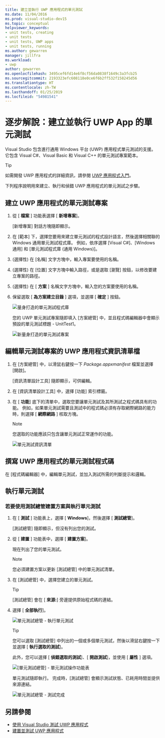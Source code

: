 ```yaml
---
title: 建立並執行 UWP 應用程式的單元測試
ms.date: 11/04/2016
ms.prod: visual-studio-dev15
ms.topic: conceptual
helpviewer_keywords:
- unit tests, creating
- unit tests
- unit tests, UWP apps
- unit tests, running
ms.author: gewarren
manager: jillfra
ms.workload:
- uwp
author: gewarren
ms.openlocfilehash: 3495cef6fd14e6f8cf56da0838f1649c3a3fcb25
ms.sourcegitcommit: 2193323efc608118e0ce6f6b2ff532f158245d56
ms.translationtype: HT
ms.contentlocale: zh-TW
ms.lasthandoff: 01/25/2019
ms.locfileid: "54981541"
---
```

# <a name="walkthrough-create-and-run-unit-tests-for-uwp-apps"></a>逐步解說：建立並執行 UWP App 的單元測試

Visual Studio 包含進行通用 Windows 平台 (UWP) 應用程式單元測試的支援。 它包含 Visual C#、Visual Basic 和 Visual C++ 的單元測試專案範本。

> [!TIP]
> 如需開發 UWP 應用程式的詳細資訊，請參閱 [UWP 應用程式入門](/windows/uwp/get-started/)。

下列程序說明用來建立、執行和偵錯 UWP 應用程式的單元測試之步驟。

## <a name="create-a-unit-test-project-for-a-uwp-app"></a>建立 UWP 應用程式的單元測試專案

1.  從 [ **檔案** ] 功能表選擇 [ **新增專案**]。

     [新增專案] 對話方塊隨即顯示。

2.  在 [範本] 下，選擇您要用來建立單元測試的程式設計語言，然後選擇相關聯的 Windows 通用單元測試程式庫。 例如，依序選擇 [Visual C#]、[Windows 通用] 和 [單元測試程式庫 (通用 Windows)]。

3.  (選擇性) 在 [名稱] 文字方塊中，輸入專案要使用的名稱。

4.  (選擇性) 在 [位置] 文字方塊中輸入路徑，或是選取 [瀏覽] 按鈕，以修改要建立專案的路徑。

5.  (選擇性) 在 [ **方案** ] 名稱文字方塊中，輸入您的方案要使用的名稱。

6.  保留選取 [ **為方案建立目錄** ] 選項，並選擇 [ **確定** ] 按鈕。

     ![量身打造的單元測試程式庫](../test/media/unit_test_win8_1.png)

     您的 UWP 單元測試專案隨即填入 [方案總管] 中，並且程式碼編輯器中會顯示預設的單元測試標題 - UnitTest1。

     ![新量身打造的單元測試專案](../test/media/unit_test_win8_unittestexplorer_newprojectcreated.png)

## <a name="edit-the-unit-test-projects-uwp-application-manifest-file"></a>編輯單元測試專案的 UWP 應用程式資訊清單檔

1.  在 [方案總管] 中，以滑鼠右鍵按一下 *Package.appxmanifest* 檔案並選擇 [開啟]。

     [資訊清單設計工具] 隨即顯示，可供編輯。

2.  在 [資訊清單設計工具] 中，選擇 [功能] 索引標籤。

3.  在 [ **功能**] 底下的清單中，選取您要讓單元測試及其所測試之程式碼具有的功能。 例如，如果單元測試需要且測試中的程式碼必須有存取網際網路的能力時，則選擇 [ **網際網路** ] 核取方塊。

    > [!NOTE]
    > 您選取的功能應該只包含讓單元測試正常運作的功能。

     ![單元測試資訊清單](../test/media/unit_test_win8_.png)

## <a name="code-the-unit-test-for-a-uwp-app"></a>撰寫 UWP 應用程式的單元測試程式碼

在 [程式碼編輯器] 中，編輯單元測試，並加入測試所需的判斷提示和邏輯。

## <a name="run-unit-tests"></a>執行單元測試

### <a name="to-build-the-solution-and-run-the-unit-test-using-test-explorer"></a>若要使用測試總管建置方案與執行單元測試

1.  在 [ **測試** ] 功能表上，選擇 [ **Windows**]，然後選擇 [ **測試總管**]。

     [測試總管] 隨即顯示，但沒有列出您的測試。

2.  從 [ **建置** ] 功能表中，選擇 [ **建置方案**]。

     現在列出了您的單元測試。

    > [!NOTE]
    > 您必須建置方案以更新 [測試總管] 中的單元測試清單。

3.  在 [測試總管] 中，選擇您建立的單元測試。

    > [!TIP]
    > [測試總管] 會在 [ **來源:**] 旁邊提供原始程式碼的連結。

4.  選擇 [ **全部執行**]。

     ![單元測試總管 &#45; 執行單元測試](../test/media/unit_test_win8_unittestexplorer_contextmenurun.png)

    > [!TIP]
    > 您可以選取 [測試總管] 中列出的一個或多個單元測試，然後以滑鼠右鍵按一下並選擇 [ **執行選取的測試**]。
    >
    > 此外，您可以選擇 [ **偵錯選取的測試**]、[ **開啟測試**]，並使用 [ **屬性** ] 選項。
    >
    > ![[單元測試總管] &#45; 單元測試操作功能表](../test/media/unit_test_win8_unittestexplorer_contextmenu.png)

    單元測試隨即執行。 完成時，[測試總管] 會顯示測試狀態、已耗用時間並提供來源連結。

    ![單元測試總管 &#45; 測試完成](../test/media/unit_test_win8_unittestexplorer_done.png)

## <a name="see-also"></a>另請參閱

- [使用 Visual Studio 測試 UWP 應用程式](../test/unit-test-your-code.md)
- [建置並測試 UWP 應用程式](/azure/devops/pipelines/apps/windows/universal?tabs=vsts)